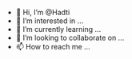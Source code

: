 - 👋 Hi, I’m @Hadti 
- 👀 I’m interested in ...
- 🌱 I’m currently learning ...
- 💞️ I’m looking to collaborate on ...
- 📫 How to reach me ...

<!---
Hadti/Hadti is a ✨ special ✨ repository because its `README.md` (this file) appears on your GitHub profile.
You can click the Preview link to take a look at your changes.
--->
